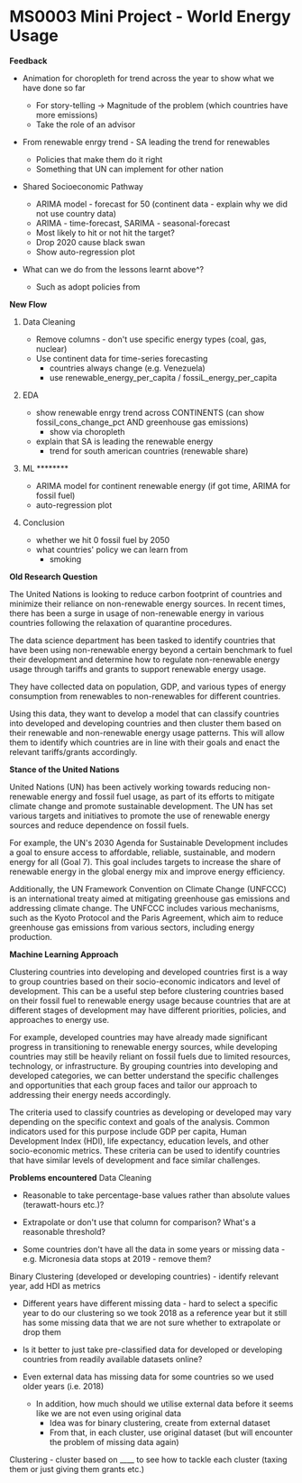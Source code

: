 # MS0003 Mini Project - World Energy Usage

__Feedback__
- Animation for choropleth for trend across the year to show what we have done so far
    - For story-telling -> Magnitude of the problem (which countries have more emissions)
    - Take the role of an advisor

- From renewable enrgy trend - SA leading the trend for renewables
    - Policies that make them do it right
    - Something that UN can implement for other nation

- Shared Socioeconomic Pathway
    - ARIMA model - forecast for 50 (continent data - explain why we did not use country data)
    - ARIMA - time-forecast, SARIMA - seasonal-forecast
    - Most likely to hit or not hit the target?
    - Drop 2020 cause black swan
    - Show auto-regression plot

- What can we do from the lessons learnt above^?
    - Such as adopt policies from

__New Flow__

1. Data Cleaning
    - Remove columns - don't use specific energy types (coal, gas, nuclear)
    - Use continent data for time-series forecasting
        - countries always change (e.g. Venezuela)
        - use renewable_energy_per_capita / fossiL_energy_per_capita

2. EDA
    - show renewable enrgy trend across CONTINENTS (can show fossil_cons_change_pct AND greenhouse gas emissions)
        - show via choropleth
    - explain that SA is leading the renewable energy
        - trend for south american countries (renewable share)

3. ML ********
    - ARIMA model for continent renewable energy (if got time, ARIMA for fossil fuel)
    - auto-regression plot

4. Conclusion
    - whether we hit 0 fossil fuel by 2050
    - what countries' policy we can learn from
        - smoking


__Old Research Question__

The United Nations is looking to reduce carbon footprint of countries and minimize their reliance on non-renewable energy sources. In recent times, there has been a surge in usage of non-renewable energy in various countries following the relaxation of quarantine procedures.

The data science department has been tasked to identify countries that have been using non-renewable energy beyond a certain benchmark to fuel their development and determine how to regulate non-renewable energy usage through tariffs and grants to support renewable energy usage.

They have collected data on population, GDP, and various types of energy consumption from renewables to non-renewables for different countries. 

Using this data, they want to develop a model that can classify countries into developed and developing countries and then cluster them based on their renewable and non-renewable energy usage patterns. This will allow them to identify which countries are in line with their goals and enact the relevant tariffs/grants accordingly.


__Stance of the United Nations__

United Nations (UN) has been actively working towards reducing non-renewable energy and fossil fuel usage, as part of its efforts to mitigate climate change and promote sustainable development. The UN has set various targets and initiatives to promote the use of renewable energy sources and reduce dependence on fossil fuels.

For example, the UN's 2030 Agenda for Sustainable Development includes a goal to ensure access to affordable, reliable, sustainable, and modern energy for all (Goal 7). This goal includes targets to increase the share of renewable energy in the global energy mix and improve energy efficiency.

Additionally, the UN Framework Convention on Climate Change (UNFCCC) is an international treaty aimed at mitigating greenhouse gas emissions and addressing climate change. The UNFCCC includes various mechanisms, such as the Kyoto Protocol and the Paris Agreement, which aim to reduce greenhouse gas emissions from various sectors, including energy production.

__Machine Learning Approach__

Clustering countries into developing and developed countries first is a way to group countries based on their socio-economic indicators and level of development. This can be a useful step before clustering countries based on their fossil fuel to renewable energy usage because countries that are at different stages of development may have different priorities, policies, and approaches to energy use.

For example, developed countries may have already made significant progress in transitioning to renewable energy sources, while developing countries may still be heavily reliant on fossil fuels due to limited resources, technology, or infrastructure. By grouping countries into developing and developed categories, we can better understand the specific challenges and opportunities that each group faces and tailor our approach to addressing their energy needs accordingly.

The criteria used to classify countries as developing or developed may vary depending on the specific context and goals of the analysis. Common indicators used for this purpose include GDP per capita, Human Development Index (HDI), life expectancy, education levels, and other socio-economic metrics. These criteria can be used to identify countries that have similar levels of development and face similar challenges.


__Problems encountered__
Data Cleaning

- Reasonable to take percentage-base values rather than absolute values (terawatt-hours etc.)?

- Extrapolate or don't use that column for comparison? What's a reasonable threshold?

- Some countries don't have all the data in some years or missing data - e.g. Micronesia data stops at 2019 - remove them?

Binary Clustering (developed or developing countries) - identify relevant year, add HDI as metrics

- Different years have different missing data - hard to select a specific year to do our clustering so we took 2018 as a reference year but it still has some missing data that we are not sure whether to extrapolate or drop them

- Is it better to just take pre-classified data for developed or developing countries from readily available datasets online?

- Even external data has missing data for some countries so we used older years (i.e. 2018)
    - In addition, how much should we utilise external data before it seems like we are not even using original data
        - Idea was for binary clustering, create from external dataset
        - From that, in each cluster, use original dataset (but will encounter the problem of missing data again)

Clustering - cluster based on ____ to see how to tackle each cluster (taxing them or just giving them grants etc.)